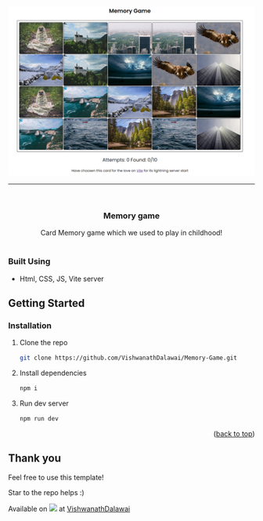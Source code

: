![Memory-game-img](./public/img/Memory-game.PNG)

---
<br />
<div align="center">
  <h3 align="center">Memory game</h3>

  <p align="center">
    Card Memory game which we used to play in childhood!
    <br />
    <br />
  </p>
</div>

### Built Using

* Html, CSS, JS, Vite server

<!-- GETTING STARTED -->
## Getting Started

### Installation

1. Clone the repo
   ```sh
   git clone https://github.com/VishwanathDalawai/Memory-Game.git
   ```
2. Install dependencies
   ```sh
   npm i
   ```
3. Run dev server
   ```sh
   npm run dev
   ```

<p align="right">(<a href="#top">back to top</a>)</p>

## Thank you

Feel free to use this template!

Star to the repo helps :)

Available on <img src="https://img.shields.io/badge/LinkedIn-0077B5?style=for-the-badge&logo=linkedin&logoColor=white" /> at [VishwanathDalawai](https://www.linkedin.com/in/vishwanath-dalawai/)
